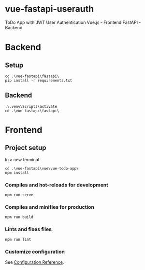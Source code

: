 # vue-fastapi-userauth
ToDo App with JWT User Authentication
Vue.js - Frontend
FastAPI - Backend

# Backend 
## Setup
```
cd .\vue-fastapi\fastapi\
pip install -r requirements.txt
```

## Backend
```
.\.venv\Scripts\activate
cd .\vue-fastapi\fastapi\
```

# Frontend

## Project setup
In a new terminal
```
cd .\vue-fastapi\vue\vue-todo-app\
npm install
```

### Compiles and hot-reloads for development
```
npm run serve
```

### Compiles and minifies for production
```
npm run build
```

### Lints and fixes files
```
npm run lint
```

### Customize configuration
See [Configuration Reference](https://cli.vuejs.org/config/).
